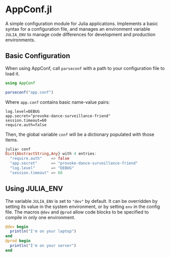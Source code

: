 AppConf.jl
==========

A simple configuration module for Julia applications. Implements a basic syntax
for a configuration file, and manages an environment variable `JULIA_ENV` to
manage code differences for development and production environments.

## Basic Configuration

When using AppConf, call `parseconf` with a path to your configuration file to
load it.

```julia
using AppConf

parseconf("app.conf")
```

Where `app.conf` contains basic name-value pairs:

```
log.level=DEBUG
app.secret="provoke-dance-surveillance-friend"
session.timeout=60
require.auth=false
```

Then, the global variable `conf` will be a dictionary populated with those items.

```julia
julia> conf
Dict{AbstractString,Any} with 4 entries:
  "require.auth"    => false
  "app.secret"      => "provoke-dance-surveillance-friend"
  "log.level"       => "DEBUG"
  "session.timeout" => 60
```

## Using JULIA_ENV

The variable `JULIA_ENV` is set to `"dev"` by default. It can be overridden by
setting its value in the system environment, or by setting `env` in the config
file. The macros `@dev` and `@prod` allow code blocks to be specified to compile
in only one environment.

```julia
@dev begin
  println("I'm on your laptop")
end
@prod begin
  println("I'm on your server")
end
```
